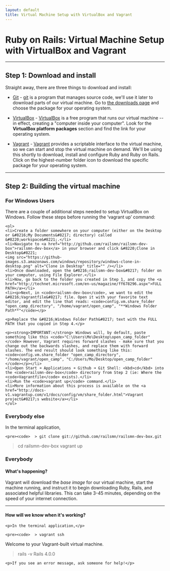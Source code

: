 ```yaml
---
layout: default
title: Virtual Machine Setup with VirtualBox and Vagrant
---
```


# Ruby on Rails: Virtual Machine Setup with VirtualBox and Vagrant

------

## Step 1: Download and install

Straight away, there are three things to download and install:

* [Git](http://git-scm.com/downloads) - [git](http://git-scm.com/) is a program that manages source code, we'll use it later to download parts of our virtual machine. Go to [the downloads page](http://git-scm.com/downloads) and choose the package for your operating system.

* [VirtualBox](https://www.virtualbox.org/wiki/Downloads) - [VirtualBox](https://www.virtualbox.org) is a free program that runs our virtual machine -- in effect, creating a "computer inside your computer". Look for the **VirtualBox platform packages** section and find the link for your operating system.

* [Vagrant](http://downloads.vagrantup.com/) - [Vagrant](http://vagrantup.com) provides a scriptable interface to the virtual machine, so we can start and stop the virtual machine on demand. We'll be using this shortly to download, install and configure Ruby and Ruby on Rails. Click on the highest-number folder icon to download the specific package for your operating system.

------

## Step 2: Building the virtual machine

<div class="panel panel-warning">
  <div class="panel-heading">
    <h3 class="panel-title">For Windows Users</h3>
  </div>
  <div class="panel-body">
    <p>There are a couple of additional steps needed to setup VirtualBox on Windows. Follow these steps before running the &#8216;vagrant up&#8217; command:</p>

    <ol>
    <li>Create a folder somewhere on your computer (either on the Desktop or &#8216;My Documents&#8217; directory) called &#8220;workspace&#8221;.</li>
    <li>Navigate to <a href="http://github.com/railsmn/railsmn-dev-box">railsmn-dev-box</a> in your browser and click &#8220;Clone in Desktop&#8221;
    <img src="https://github-images.s3.amazonaws.com/windows/repository/windows-clone-in-desktop.png" alt="Clone in Desktop" title="" /></li>
    <li>Once downloaded, open the &#8216;railsmn-dev-box&#8217; folder on your computer, using File Explorer.</li>
    <li>Now, go back to the folder you created in Step 1, and copy the <a href="http://technet.microsoft.com/en-us/magazine/ff678296.aspx">FULL PATH</a></li>
    <li><p>Next, in <code>railsmn-dev-box</code>, we want to edit the &#8216;Vagrantfile&#8217; file. Open it with your favorite text editor, and edit the line that reads: <code>config.vm.share_folder "open_camp_directory", "/home/vagrant/open_camp", "**Windows Folder Path**"</code></p>

    <p>Replace the &#8216;Windows Folder Path&#8217; text with the FULL PATH that you copied in Step 4.</p>

    <p><strong>IMPORTANT:</strong> Windows will, by default, paste something like this <code>"C:\Users\Mo\Desktop\open_camp_folder"</code> However, Vagrant requires forward slashes - make sure that you change out the backwards slashes, and replace them with forward slashes. The end result should look something like this:
    <code>config.vm.share_folder "open_camp_directory", "/home/vagrant/open_camp", "C:/Users/Mo/Desktop/open_camp_folder"</code></p></li>
    <li>Open Start ➜ Applications ➜ Github ➜ Git Shell: <kbd>cd</kbd> into the <code>railsmn-dev-box</code> directory from Step 2 (ie: Where the <code>Vagrantfile</code> exists).</li>
    <li>Run the <code>vagrant up</code> command.</li>
    <li>More information about this process is available on the <a href="http://docs-v1.vagrantup.com/v1/docs/config/vm/share_folder.html">Vagrant project&#8217;s website</a></li>
    </ol>
  </div>
</div>

<div class="panel panel-primary">
  <div class="panel-heading">
    <h3 class="panel-title">Everybody else</h3>
  </div>
  <div class="panel-body">
    <p>In the terminal application,</p>

    <pre><code>  > git clone git://github.com/railsmn/railsmn-dev-box.git
  > cd railsmn-dev-box
  > vagrant up</code></pre>

  </div>
</div>


<div class="panel panel-success">
  <div class="panel-heading">
    <h3 class="panel-title">Everybody</h3>
  </div>
  <div class="panel-body">
    <h4>What's happening?</h4>
    <p>Vagrant will download the <em>base image</em> for our virtual machine, start the machine running, and instruct it to begin downloading Ruby, Rails, and associated helpful libraries. This can take 3-45 minutes, depending on the speed of your internet connection.</p>
    <hr />
    <h4>How will we know when it's working?</h4>

    <p>In the terminal application,</p>

    <pre><code>  > vagrant ssh
  Welcome to your Vagrant-built virtual machine.
  > rails -v
  Rails 4.0.0</code></pre>

    <p>If you see an error message, ask someone for help!</p>

  </div>
</div>

